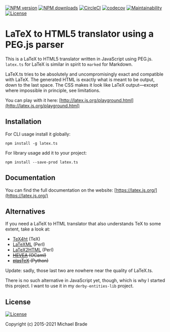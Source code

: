 [![NPM version](https://img.shields.io/npm/v/latex.js.svg?style=plastic)](https://www.npmjs.org/package/latex.js)
[![NPM downloads](https://img.shields.io/npm/dm/latex.js.svg?style=plastic)](https://www.npmjs.org/package/latex.js)
[![CircleCI](https://img.shields.io/circleci/project/github/michael-brade/LaTeX.js.svg?style=plastic)](https://circleci.com/gh/michael-brade/LaTeX.js)
[![codecov](https://codecov.io/gh/michael-brade/LaTeX.js/branch/master/graph/badge.svg)](https://codecov.io/gh/michael-brade/LaTeX.js)
[![Maintainability](https://api.codeclimate.com/v1/badges/f2ab8b70a87a9da55189/maintainability)](https://codeclimate.com/github/michael-brade/LaTeX.js/maintainability)
[![License](https://img.shields.io/github/license/michael-brade/LaTeX.js.svg?style=plastic)](https://github.com/michael-brade/LaTeX.js/blob/master/LICENSE)

# LaTeX to HTML5 translator using a PEG.js parser

This is a LaTeX to HTML5 translator written in JavaScript using PEG.js.
`latex.ts` for LaTeX is similar in spirit to `marked` for Markdown.

LaTeX.ts tries to be absolutely and uncompromisingly exact and compatible with LaTeX.
The generated HTML is exactly what is meant to be output, down to the last
space. The CSS makes it look like LaTeX output&mdash;except where impossible in principle,
see limitations.

You can play with it here:
[http://latex.js.org/playground.html](http://latex.js.org/playground.html)

## Installation

For CLI usage install it globally:

```
npm install -g latex.ts
```

For library usage add it to your project:

```
npm install --save-prod latex.ts

```

## Documentation

You can find the full documentation on the website: [https://latex.js.org/](https://latex.js.org/)

## Alternatives

If you need a LaTeX to HTML translator that also understands TeX to some extent, take a look at:

* [TeX4ht](https://tug.org/applications/tex4ht/mn.html) (TeX)
* [LaTeXML](https://github.com/brucemiller/LaTeXML) (Perl)
* [LaTeX2HTML](https://github.com/latex2html/latex2html) (Perl)
* ~~[HEVEA](http://hevea.inria.fr/) (OCaml)~~
* ~~[plasTeX](https://github.com/tiarno/plastex) (Python)~~

Update: sadly, those last two are nowhere near the quality of LaTeX.ts.

There is no such alternative in JavaScript yet, though, which is why I started this project. I want to use it in my
`derby-entities-lib` project.

## License

[![License](https://img.shields.io/github/license/michael-brade/LaTeX.js.svg?style=plastic)](https://github.com/michael-brade/LaTeX.js/blob/master/LICENSE)

Copyright (c) 2015-2021 Michael Brade
